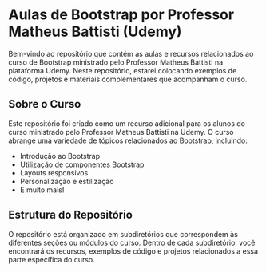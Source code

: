 # Aulas de Bootstrap por Professor Matheus Battisti (Udemy)

Bem-vindo ao repositório que contém as aulas e recursos relacionados ao curso de Bootstrap ministrado pelo Professor Matheus Battisti na plataforma Udemy. Neste repositório, estarei colocando exemplos de código, projetos e materiais complementares que acompanham o curso.

## Sobre o Curso

Este repositório foi criado como um recurso adicional para os alunos do curso ministrado pelo Professor Matheus Battisti na Udemy. O curso abrange uma variedade de tópicos relacionados ao Bootstrap, incluindo:

- Introdução ao Bootstrap
- Utilização de componentes Bootstrap
- Layouts responsivos
- Personalização e estilização
- E muito mais!

## Estrutura do Repositório

O repositório está organizado em subdiretórios que correspondem às diferentes seções ou módulos do curso. Dentro de cada subdiretório, você encontrará os recursos, exemplos de código e projetos relacionados a essa parte específica do curso.